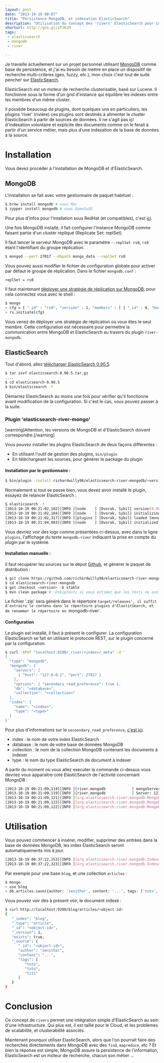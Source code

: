 ```yaml
---
layout: post
date: "2013-10-19 00:07"
title: "Persistence MongoDB, et indexation ElasticSearch"
description: "Utilisation du concept des 'rivers' ElasticSearch pour indexer une base MongoDB."
shorturl: http://goo.gl/iP2KzM
tags:
 - elasticsearch
 - mongodb
 - river

---
```


Je travaille actuellement sur un projet personnel utilisant [MongoDB](http://www.mongodb.org/) comme base de persistence, et j'ai eu besoin de mettre en place un dispositif de recherche multi-critères (geo, fuzzy, etc.), mon choix c'est tout de suite pencher sur [ElasticSearch](http://www.elasticsearch.org/).

ElasticSearch est un moteur de recherche clusterisable, basé sur Lucene. Il fonctionne sous la forme d'un grid d'instance qui équilibre les indexes entre les membres d'un même cluster. 

Il possède beaucoup de plugins, dont quelques uns en particuliers, les plugins 'river' (rivière) ces plugins sont destinés à alimenter le cluster ElasticSearch à partir de sources de données. Il ne s'agit pas içi d'indexation volontaire et explicite des documents comme on le ferait à partir d'un service métier, mais plus d'une indexation de la base de données à la source.

# Installation

Vous devez procéder à l'installation de MongoDB et d'ElasticSearch.

## MongoDB

L'installation se fait avec votre gestionnaire de paquet habituel :

``` bash
$ brew install mongodb # sous Mac
$ zypper install mongodb # sous OpenSuSE
```

Pour plus d'infos pour l'intallation sous RedHat (et compatibles), c'est [ici](http://docs.mongodb.org/manual/tutorial/install-mongodb-on-red-hat-centos-or-fedora-linux/).

Une fois MongoDB installé, il fait configurer l'instance MongoDB comme faisant partie d'un cluster répliqué (Replicate Set: replSet).

Il faut lancer le serveur MongoDB avec le paramètre `--replSet rs0`, `rs0` étant l'identifiant du groupe réplication.

``` bash
$ mongod --port 27017 --dbpath mongo_data --replSet rs0
```

Vous pouvez aussi modifier le fichier de configuration globale pour activer par défaut le groupe de réplication. Dans le fichier `mongodb.conf` :

```
replSet = rs0
```

Il faut maintenant [déployer une stratégie de réplication sur MongoDB](http://docs.mongodb.org/manual/tutorial/deploy-replica-set-for-testing/), pour cela connectez vous avec le shell :

``` bash
$ mongo 
> cfg = { "_id" : "rs0", "version" : 1, "members" : [ { "_id" : 0, "host" : "localhost:27017" } ] }
> rs.initiate(cfg)
```

Vous venez de déployer une stratégie de réplication où vous êtes le seul membre. Cette configuration est nécessaire pour permettre la communication entre MongoDB et ElasticSearch au travers du plugin `river-mongodb`.

## ElasticSearch

Tout d'abord, allez [télécharger ElasticSearch 0.90.5](http://www.elasticsearch.org/download/).

``` bash
$ tar zxvf elasticsearch-0.90.5.tar.gz
....
$ cd elasticsearch-0.90.5
$ bin/elasticsearch -f
```

Démarrez ElasticSearch au moins une fois pour vérifier qu'il fonctionne avant modification de la configuration.
Si c'est le cas, vous pouvez passer à la suite.

### Plugin 'elasticsearch-river-mongo'

[warning]Attention, les versions de MongoDB et d'ElasticSearch doivent correspondre.[/warning]

Vous pouvez installer les plugins ElasticSearch de deux façons différentes :
  
  * En utilisant l'outil de gestion des plugins, `bin/plugin`
  * En téléchargeant les sources, pour générer le package du plugin

#### Installation par le gestionnaire :

``` bash
$ bin/plugin -install richardwilly98/elasticsearch-river-mongodb/<version>
```

Normalement si tout se passe bien, vous devez avoir installé le plugin, essayez de relancer ElasticSearch :

``` bash
$ elasticsearch -f
[2013-10-19 00:21:02,102][INFO ][node    ] [Dvorak, Sybil] version[0.90.5], pid[57709], build[c8714e8/2013-09-17T12:50:20Z]
[2013-10-19 00:21:02,104][INFO ][node    ] [Dvorak, Sybil] initializing ...
[2013-10-19 00:21:02,317][INFO ][plugins ] [Dvorak, Sybil] loaded [mongodb-river, river-rabbitmq, transport-thrift, mapper-attachments, suggest, river-couchdb], sites [mongodb-river]
[2013-10-19 00:21:04,903][INFO ][node    ] [Dvorak, Sybil] initialized
```

Vous devriez voir des logs comme présentées ci-dessus, avec dans la ligne `plugins`, l'affichage du texte `mongodb-river` indiquant la prise en compte du plugin par le système.

#### Installation manuelle :

Il faut récupérer les sources sur le dépot [Github](https://github.com/richardwilly98/elasticsearch-river-mongodb), et générer le paquet de distribution :

``` bash
$ git clone https://github.com/richardwilly98/elasticsearch-river-mongodb.git
$ cd elasticsearch-river-mongodb
$ get checkout <version> -b stable
$ mvn clean package # -DskipTests si vous estimez que les tests ne sont pas nécessaires.
```

Le fichier '.zip' sera généré dans le répertoire `target/releases', il suffit d'extraire le contenu dans le répertoire plugins d'ElasticSearch, et de renommer le répertoire en `mongodb-river`.

#### Configuration

Le plugin est installé, il faut à présent le configurer. La configuration ElasticSearch se fait en utilisant le protocole REST, sur le plugin concerné par la configuration.

``` bash
$ curl -XPUT "localhost:9200/_river/<index>/_meta" -d '
{
  "type": "mongodb",
  "mongodb": {
    "servers": [
      { "host": "127.0.0.1", "port": 27017 }
    ],
    "options": { "secondary_read_preference": true },
    "db": "<database>",
    "collection": "<collection>"
  },
  "index": {
    "name": "<index>",
    "type": "<type>"
  }
}'
``` 

Pour plus d'informations sur le `secoondary_read_preference`, [c'est ici](http://mongodb.github.io/node-mongodb-native/driver-articles/anintroductionto1_1and2_2.html).

  * index : le nom de votre index ElasticSearch
  * database : le nom de votre base de données MongoDB
  * collection : le nom de la collection MongoDB contenant les documents à indexer
  * type : le nom du type ElasticSearch de document à indexer

A partir du moment où vous allez executer la commande ci-dessus vous devriez vous apparaitre coté ElasticSearch de l'activité concernant MongoDB :

``` bash
[2013-10-19 00:21:09,119][INFO ][river.mongodb            ] mongoServersSettings: [{port=27017, host=127.0.0.1}]
[2013-10-19 00:21:09,119][INFO ][river.mongodb            ] Server: 127.0.0.1 - 27017
[2013-10-19 00:21:09,121][INFO ][org.elasticsearch.river.mongodb.MongoDBRiver] Using mongodb server(s): host [127.0.0.1], port [27017]
[2013-10-19 00:21:09,122][INFO ][org.elasticsearch.river.mongodb.MongoDBRiver] MongoDB River Plugin version: [1.7.1]
[2013-10-19 00:21:09,122][INFO ][org.elasticsearch.river.mongodb.MongoDBRiver] starting mongodb stream. options: secondaryreadpreference [true], drop_collection [false], include_collection [], throttlesize [500], gridfs [false], filter [], db [<database>], collection [<collection>], script [null], indexing to [<index>]/[<type>]
```

# Utilisation

Vous pouvez commencer à insérer, modifier, supprimer des entrèes dans la base de données MongoDB, les index ElasticSearch seront automatiquements mis à jour.

``` bash
[2013-10-19 00:37:22,253][INFO ][org.elasticsearch.river.mongodb.Indexer] Indexed 60 documents, 60 insertions, 0 updates, 0 deletions, 60 documents per second
[2013-10-19 00:37:22,323][INFO ][org.elasticsearch.river.mongodb.Indexer] Indexed 0 documents, 0 insertions, 40 updates, 0 deletions, 0 documents per second
```

Par exemple pour une base `blog`, et une collection `articles` :
``` bash 
$ mongo
> use blog
> db.articles.save({author: 'zenithar', content: '...', tags: ['toto', 'tutu', 'titi']})
```

Vous pouvez voir dès à présent voir, le document indexé :
```bash
$ curl http://localhost:9200/blog/articles/<object-id>
{
   "_index": "blog",
   "_type": "article",
   "_id": "<object-id>",
   "_version": 1,
   "exists": true,
   "_source": {
      "_id": "<object-id>",
      "author": "zenithar",
      "content": "...",
      "tags": [
         "toto",
         "tutu",
         "titi"
      ]
   }
}
```

# Conclusion

Ce concept de `rivers` permet une intégration simple d'ElasticSearch au sein d'une infrastructure. Qui plus est, il est taillé pour le Cloud, et les problèmes de scalabilité, et clusterabilité associés. 

Maintenant pourquoi utiliser ElasticSearch, alors que l'on pourrait faire des recherches directements dans MongoDB avec des `find`, `mapreduce`, etc ? Et bien la réponse est simple, MongoDB assure la persistence de l'information, ElasticSearch est un moteur de recherche, chacun son métier ...